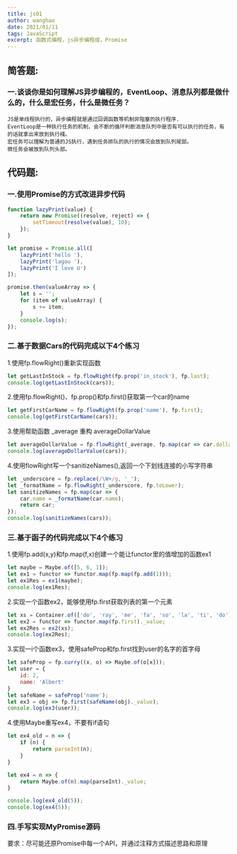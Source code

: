 ```yaml
---
title: js01
author: wanghao
date: 2021/01/11
tags: JavaScript
excerpt: 函数式编程，js异步编程成，Promise
---
```

## 简答题:
### 一.谈谈你是如何理解JS异步编程的，EventLoop、消息队列都是做什么的，什么是宏任务，什么是微任务？

```
JS是单线程执行的，异步编程就是通过回调函数等机制非阻塞的执行程序.
EventLoop是一种执行任务的机制，会不断的循环判断消息队列中是否有可以执行的任务，有的话就拿出来放到执行棧。
宏任务可以理解为普通的JS执行，遇到任务排队的执行的情况会放到队列尾部。
微任务会被放到队列头部。
```
## 代码题:
### 一.使用Promise的方式改进异步代码

```js
function lazyPrint(value) {
    return new Promise((resolve, reject) => {
        setTimeout(resolve(value), 10);
    });
}

let promise = Promise.all([
    lazyPrint('hello '),
    lazyPrint('lagou '),
    lazyPrint('I love U')
]);

promise.then(valueArray => {
    let s = '';
    for (item of valueArray) {
        s += item;
    }
    console.log(s);
});
```

### 二.基于数据Cars的代码完成以下4个练习

1.使用fp.flowRight()重新实现函数
```js
let getLastInStock = fp.flowRight(fp.prop('in_stock'), fp.last);
console.log(getLastInStock(cars));
```
2.使用fp.flowRight()、fp.prop()和fp.first()获取第一个car的name
```js
let getFirstCarName = fp.flowRight(fp.prop('name'), fp.first);
console.log(getFirstCarName(cars));
```
3.使用帮助函数 _average 重构 averageDollarValue
```js
let averageDollarValue = fp.flowRight(_average, fp.map(car => car.dollar_value));
console.log(averageDollarValue(cars));
```
4.使用flowRight写一个sanitizeNames(),返回一个下划线连接的小写字符串
```js
let _underscore = fp.replace(/\W+/g, '_');
let _formatName = fp.flowRight(_underscore, fp.toLower);
let sanitizeNames = fp.map(car => {
    car.name = _formatName(car.name);
    return car;
});
console.log(sanitizeNames(cars));
```

### 三.基于函子的代码完成以下4个练习
1.使用fp.add(x,y)和fp.map(f,x)创建一个能让functor里的值增加的函数ex1
```js
let maybe = Maybe.of([5, 6, 1]);
let ex1 = functor => functor.map(fp.map(fp.add(1)));
let ex1Res = ex1(maybe);
console.log(ex1Res);
```
2.实现一个函数ex2，能够使用fp.first获取列表的第一个元素
```js
let xs = Container.of(['do', 'ray', 'me', 'fa', 'so', 'la', 'ti', 'do']);
let ex2 = functor => functor.map(fp.first)._value;
let ex2Res = ex2(xs);
console.log(ex2Res);
```

3.实现一i个函数ex3，使用safeProp和fp.first找到user的名字的首字母
```js
let safeProp = fp.curry((x, o) => Maybe.of(o[x]));
let user = {
    id: 2,
    name: 'Albert'
}
let safeName = safeProp('name');
let ex3 = obj => fp.first(safeName(obj)._value);
console.log(ex3(user));
```
4.使用Maybe重写ex4，不要有if语句
```js
let ex4_old = n => {
    if (n) {
        return parseInt(n);
    }
}

let ex4 = n => {
    return Maybe.of(n).map(parseInt)._value;
}

console.log(ex4_old(5));
console.log(ex4(5));
```

### 四.手写实现MyPromise源码
要求：尽可能还原Promise中每一个API，并通过注释方式描述思路和原理
```js

```